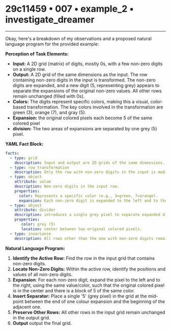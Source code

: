 # 29c11459 • 007 • example_2 • investigate_dreamer

---
Okay, here's a breakdown of my observations and a proposed natural language program for the provided example:

**Perception of Task Elements:**

*   **Input:** A 2D grid (matrix) of digits, mostly 0s, with a few non-zero digits on a single row.
*   **Output:** A 2D grid of the same dimensions as the input. The row containing non-zero digits in the input is transformed. The non-zero digits are expanded, and a new digit (5, representing grey) appears to separate the expansions of the original non-zero values. All other rows remain unchanged (filled with 0s).
* **Colors:** The digits represent specific colors, making this a visual, color-based transformation. The key colors involved in the transformation are green (3), orange (7), and gray (5).
* **Expansion:** the original colored pixels each become 5 of the same colored pixel
* **division:** The two areas of expansions are separated by one grey (5) pixel.

**YAML Fact Block:**



```yaml
facts:
  - type: grid
    description: Input and output are 2D grids of the same dimensions.
  - type: row_transformation
    description: Only the row with non-zero digits in the input is modified.
  - type: object
    attribute: value
    description: Non-zero digits in the input row.
    properties:
      color: Represents a specific color (e.g., 3=green, 7=orange).
      expansion: Each non-zero digit is expanded to the left and to the right.
  - type: object
    attribute: divider
    description: introduces a single grey pixel to separate expanded digits
    properties:
       color: grey (5)
       location: center between two original colored pixels.
  - type: invariance
    description: All rows other than the one with non-zero digits remain unchanged.

```



**Natural Language Program:**

1.  **Identify the Active Row:** Find the row in the input grid that contains non-zero digits.
2.  **Locate Non-Zero Digits:** Within the active row, identify the positions and values of all non-zero digits.
3. **Expansion**: For each non-zero digit, expand the pixel to the left and to the right, using the same value/color, such that the original colored pixel is in the center and there is a block of 5 of the same color.
4.  **Insert Separator:** Place a single '5' (grey pixel) in the grid at the mid-point between the end of one colour expansion and the beginning of the adjacent one.
5.  **Preserve Other Rows:** All other rows in the input grid remain unchanged in the output grid.
6. **Output** output the final grid.

